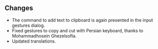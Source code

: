 ## Changes
* The command to add text to clipboard is again presented in the input gestures dialog.
* Fixed gestures to copy and cut with Persian keyboard, thanks to Mohammadhosein Ghezelsofla.
* Updated translations.
